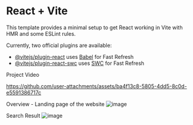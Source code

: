 # React + Vite

This template provides a minimal setup to get React working in Vite with HMR and some ESLint rules.

Currently, two official plugins are available:

- [@vitejs/plugin-react](https://github.com/vitejs/vite-plugin-react/blob/main/packages/plugin-react/README.md) uses [Babel](https://babeljs.io/) for Fast Refresh
- [@vitejs/plugin-react-swc](https://github.com/vitejs/vite-plugin-react-swc) uses [SWC](https://swc.rs/) for Fast Refresh





Project Video




https://github.com/user-attachments/assets/ba4f13c8-5805-4dd5-8c0d-e5591386717c










Overview - Landing page of the website
![image](https://github.com/user-attachments/assets/2572e9ba-d969-475f-8ea1-bf2d3798fc92)





Search Result
![image](https://github.com/user-attachments/assets/f9b6892c-d62d-407e-a4d8-8d935aac68a8)



